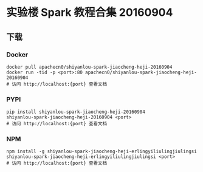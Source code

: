 # 实验楼 Spark 教程合集 20160904

## 下载

### Docker

```
docker pull apachecn0/shiyanlou-spark-jiaocheng-heji-20160904
docker run -tid -p <port>:80 apachecn0/shiyanlou-spark-jiaocheng-heji-20160904
# 访问 http://localhost:{port} 查看文档
```

### PYPI

```
pip install shiyanlou-spark-jiaocheng-heji-20160904
shiyanlou-spark-jiaocheng-heji-20160904 <port>
# 访问 http://localhost:{port} 查看文档
```

### NPM

```
npm install -g shiyanlou-spark-jiaocheng-heji-erlingyiliulingjiulingsi
shiyanlou-spark-jiaocheng-heji-erlingyiliulingjiulingsi <port>
# 访问 http://localhost:{port} 查看文档
```
